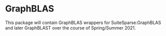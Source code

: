 # GraphBLAS
This package will contain GraphBLAS wrappers for SuiteSparse:GraphBLAS and later GraphBLAST over the course of Spring/Summer 2021.